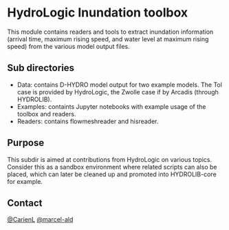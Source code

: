 # HydroLogic Inundation toolbox
This module contains readers and tools to extract inundation information (arrival time, maximum rising speed, and water level at maximum rising speed) from the various model output files. 

## Sub directories

- Data: contains D-HYDRO model output for two example models. The Tol case is provided by HydroLogic, the Zwolle case if by Arcadis (through HYDROLIB).
- Examples: containts Jupyter notebooks with example usage of the toolbox and readers.
- Readers: contains flowmeshreader and hisreader.

## Purpose
This subdir is aimed at contributions from HydroLogic on various topics.
Consider this as a sandbox environment where related scripts can also
be placed, which can later be cleaned up and promoted into HYDROLIB-core
for example.

## Contact
[@CarienL]( https://github.com/CarienL )
[@marcel-ald]( https://github.com/marcel-ald )